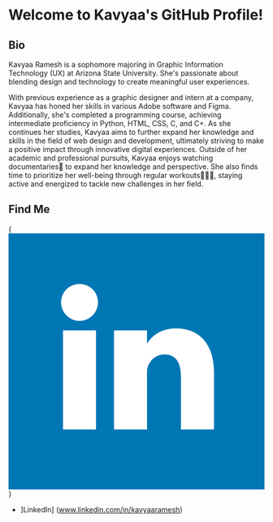 

# Welcome to Kavyaa's GitHub Profile!

## Bio

Kavyaa Ramesh is a sophomore majoring in Graphic Information Technology (UX) at Arizona State University. She's passionate about blending design and technology to create meaningful user experiences.

With previous experience as a graphic designer and intern at a company, Kavyaa has honed her skills in various Adobe software and Figma. Additionally, she's completed a programming course, achieving intermediate proficiency in Python, HTML, CSS, C, and C+. As she continues her studies, Kavyaa aims to further expand her knowledge and skills in the field of web design and development, ultimately striving to make a positive impact through innovative digital experiences.
Outside of her academic and professional pursuits, Kavyaa enjoys watching documentaries🎥 to expand her knowledge and perspective. She also finds time to prioritize her well-being through regular workouts🏋🏻‍♀️, staying active and energized to tackle new challenges in her field.


## Find Me
{
<svg xmlns="http://www.w3.org/2000/svg"
aria-label="LinkedIn" role="img"
viewBox="0 0 512 512"
fill="#fff"><path
d="m0 0H512V512H0"
fill="#0077b5"/><circle cx="142" cy="138" r="37"/><path stroke="#fff" stroke-width="66" d="M244 194v198M142 194v198"/><path d="M276 282c0-20 13-40 36-40 24 0 33 18 33 45v105h66V279c0-61-32-89-76-89-34 0-51 19-59 32"/></svg>
}
- ]LinkedIn] (www.linkedin.com/in/kavyaaramesh)
